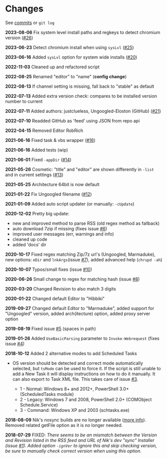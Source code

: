 # Changes

See [commits](https://github.com/mkorthof/chrupd/commits/master) or `git log`

**2023-08-06** Fix system level install paths and regkeys to detect chromium version ([#26](https://github.com/mkorthof/chrupd/issues/26))

**2023-06-23** Detect chromium install when using `sysLvl` ([#25](https://github.com/mkorthof/chrupd/issues/25))

**2023-06-16** Added `sysLvl` option for system wide installs ([#20](https://github.com/mkorthof/chrupd/issues/20))

**2022-11-03** Cleaned up and refactored script

**2022-08-25** Renamed "editor" to "name" (**config change**)

**2022-08-13** If channel setting is missing, fall back to "stable" as default

**2022-07-13** Added extra version check: compares to be installed version number to current

**2022-07-11** Added authors: justclueless, Ungoogled-Eloston (GitHub) ([#21](https://github.com/mkorthof/chrupd/issues/21))

**2022-07-10** Readded GitHub as 'feed' using JSON from repo api

**2022-04-15** Removed Editor RobRich

**2021-06-16** Fixed task & vbs wrapper ([#16](https://github.com/mkorthof/chrupd/issues/16))

**2021-06-16** Added tests (wip)

**2021-06-01** Fixed `-appDir` ([#14](https://github.com/mkorthof/chrupd/issues/14))

**2021-05-26** Cosmetic: "title" and "editor" are shown differently in `-list` and in current settings ([#13](https://github.com/mkorthof/chrupd/issues/13))

**2021-05-25** Architecture 64bit is now default

**2021-01-22** Fix Ungoogled filename ([#12](https://github.com/mkorthof/chrupd/issues/12))

**2021-01-09** Added auto script updater (or manually: `-cUpdate`)

**2020-12-02** Pretty big update:

- new and improved method to parse RSS (old regex method as fallback)
- auto download 7zip if missing (fixes issue [#6](https://github.com/mkorthof/chrupd/issues/6))
- improved user messages (err, warnings and info)
- cleaned up code
- added 'docs' dir

**2020-10-17** Fixed regex matching Zip/7z url's (Ungoogled, Marmaduke), new options: `eDir` and `lnkArgs`(issue [#7](https://github.com/mkorthof/chrupd/issues/7)), added advanced help (`chrupd -ah`)

**2020-10-07** Typos/small fixes (issue [#10](https://github.com/mkorthof/chrupd/issues/10))

**2020-06-26** Small change to regex for matching hash (issue [#8](https://github.com/mkorthof/chrupd/issues/8))

**2020-03-20** Changed Revision to also match 3 digits

**2020-01-22** Changed default Editor to "Hibbiki"

**2019-09-27** Changed default Editor to "Marmaduke", added support for "Ungoogled" version, added arch(itecture) option, added proxy server option

**2019-08-19** Fixed issue [#5](https://github.com/mkorthof/chrupd/issues/5) (spaces in path)

**2019-01-26** Added `UseBasicParsing` parameter to `Invoke-Webrequest` (fixes issue [#4](https://github.com/mkorthof/chrupd/issues/4))

**2018-10-12** Added 2 alternative modes to add Scheduled Tasks

- OS version should be detected and correct mode automatically selected, but `tsMode` can be used to force it. If the script is still unable to add a New Task it will display instructions on how to do it manually. It can also export to Task XML file. This takes care of issue [#3](https://github.com/mkorthof/chrupd/issues/3).

  - 1 - Normal: Windows 8+ and 2012+, PowerShell 3.0+ (ScheduledTasks module)
  - 2 - Legacy: Windows 7 and 2008, PowerShell 2.0+ (COMObject Schedule.Service)
  - 3 - Command: Windows XP and 2003 (schtasks.exe)

**2018-08-09** Nik's nosync builds are no longer available ([more info](https://chromium.woolyss.com/#news)). Removed related getFile option as it is no longer needed.

**2018-07-29** FIXED: _There seems to be an mismatch between the Version and Revision listed in the RSS feed and URL of Nik's dev "sync" Installer (issue [#1](https://github.com/mkorthof/chrupd/issues/1)). Added option `-ignVer` to ignore this and skip checking version, be sure to manually check correct version when using this option._
